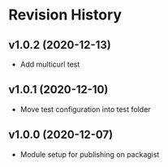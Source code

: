 Revision History
===================

v1.0.2 (2020-12-13)
-------------------

* Add multicurl test



v1.0.1 (2020-12-10)
-------------------

* Move test configuration into test folder


v1.0.0 (2020-12-07)
-------------------

* Module setup for publishing on packagist
